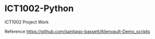 # ICT1002-Python
ICT1002 Project Work



Reference
https://github.com/santiago-bassett/Alienvault-Demo_scripts
